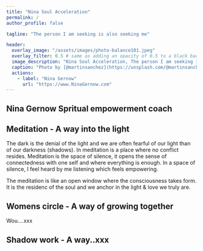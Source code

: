 ```yaml
---
title: "Nina Soul Acceleration"
permalink: /
author_profile: false

tagline: "The person I am seeking is also seeking me"

header:
  overlay_image: "/assets/images/photo-balance101.jpeg"
  overlay_filter: 0.5 # same as adding an opacity of 0.5 to a black background
  image_description: "Nina Soul Acceleration, The person I am seeking is also seeking me"
  caption: "Photo by [@martinsanchez](https://unsplash.com/@martinsanchez)"
  actions:
    - label: "Nina Gernow"
      url: "https://www.NinaGernow.com"
---
```


## Nina Gernow Spritual empowerment coach

## Meditation - A way into the light
  
The dark is the denial of the light and we are often fearful of our light than of our darkness (shadows). In meditation is a place where no conflict resides. Meditation is the space of silence, it opens the sense of connectedness with one self and where everything is enough. In a space of silence, I feel heard by me listening which feels empowering.

The meditation is like an open window where the consciousness takes form. It is the residenc of the soul and we anchor in the light & love we truly are.

## Womens circle - A way of growing together

Wou....xxx

## Shadow work - A way..xxx
